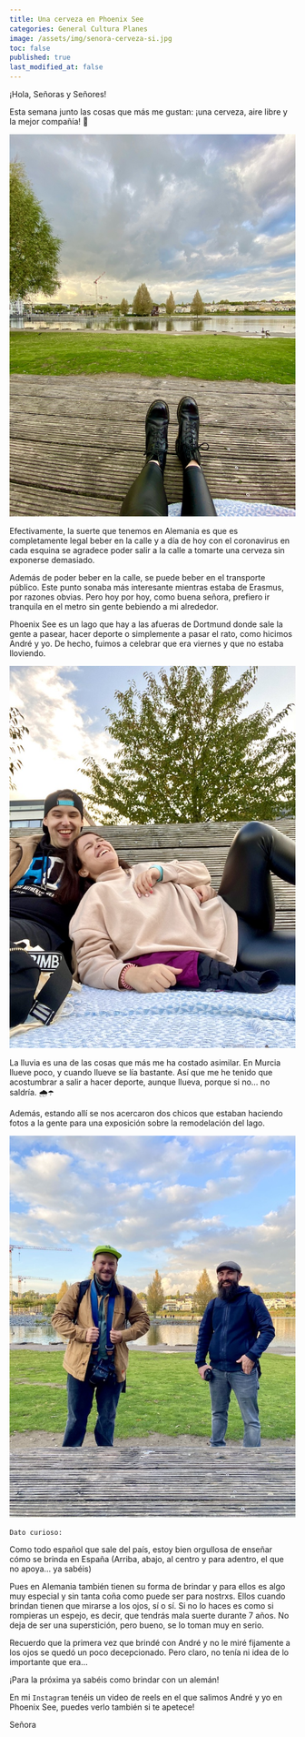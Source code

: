```yaml
---
title: Una cerveza en Phoenix See
categories: General Cultura Planes
image: /assets/img/senora-cerveza-si.jpg
toc: false
published: true
last_modified_at: false
---
```


¡Hola, Señoras y Señores!


Esta semana junto las cosas que más me gustan: ¡una cerveza, aire libre y la mejor compañía! 🍻

![Relax](/assets/img/sea-pies.jpg)

Efectivamente, la suerte que tenemos en Alemania es que es completamente legal beber en la calle y a día de hoy con el coronavirus en cada esquina se agradece poder salir a la calle a tomarte una cerveza sin exponerse demasiado. 

Además de poder beber en la calle, se puede beber en el transporte público. Este punto sonaba más interesante mientras estaba de Erasmus, por razones obvias. Pero hoy por hoy, como buena señora, prefiero ir tranquila en el metro sin gente bebiendo a mi alrededor.  

Phoenix See es un lago que hay a las afueras de Dortmund donde sale la gente a pasear, hacer deporte o simplemente a pasar el rato, como hicimos André y yo. De hecho, fuimos a celebrar que era viernes y que no estaba lloviendo. 

![fun](/assets/img/andre-maria.jpg) 

La lluvia es una de las cosas que más me ha costado asimilar. En Murcia llueve poco, y cuando llueve se lía bastante. Así que me he tenido que acostumbrar a salir a hacer deporte, aunque llueva, porque si no… no saldría. 🌧☂

Además, estando allí se nos acercaron dos chicos que estaban haciendo fotos a la gente para una exposición sobre la remodelación del lago. 

![Fotografos](/assets/img/sea-fotografos.jpg)

`Dato curioso:`

Como todo español que sale del país, estoy bien orgullosa de enseñar cómo se brinda en España (Arriba, abajo, al centro y para adentro, el que no apoya… ya sabéis) 

Pues en Alemania también tienen su forma de brindar y para ellos es algo muy especial y sin tanta coña como puede ser para nostrxs. Ellos cuando brindan tienen que mirarse a los ojos, sí o sí. Si no lo haces es como si rompieras un espejo, es decir, que tendrás mala suerte durante 7 años. No deja de ser una superstición, pero bueno, se lo toman muy en serio.


Recuerdo que la primera vez que brindé con André y no le miré fijamente a los ojos se quedó un poco decepcionado. Pero claro, no tenía ni idea de lo importante que era… 


¡Para la próxima ya sabéis como brindar con un alemán! 


En mi `Instagram` tenéis un video de reels en el que salimos André y yo en Phoenix See, puedes verlo también si te apetece! 


Señora 








